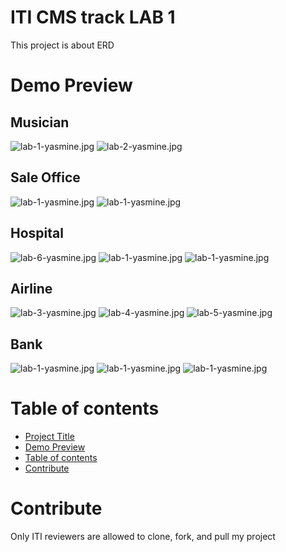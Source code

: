# ITI CMS track LAB 1
This project is about ERD
# Demo Preview
## Musician
![lab-1-yasmine.jpg](./images/ERD1.png)
![lab-2-yasmine.jpg](./images/ERD2.jpg)
## Sale Office
![lab-1-yasmine.jpg](./images/ERD10.jpg)
![lab-1-yasmine.jpg](./images/ERD11.jpg)
## Hospital
![lab-6-yasmine.jpg](./images/ERD6.jpg)
![lab-1-yasmine.jpg](./images/ERD7.jpg)
![lab-1-yasmine.jpg](./images/ERD-7.7.jpg)
## Airline
![lab-3-yasmine.jpg](./images/ERD3.jpg)
![lab-4-yasmine.jpg](./images/ERD4.jpg)
![lab-5-yasmine.jpg](./images/ERD5.jpg)
## Bank
![lab-1-yasmine.jpg](./images/ERD8.jpg)
![lab-1-yasmine.jpg](./images/ERD9.jpg)
![lab-1-yasmine.jpg](./images/ERD12.jpg)





# Table of contents
- [Project Title](#iti-cms-track-lab-1)
- [Demo Preview](#demo-preview)
- [Table of contents](#table-of-contents)
- [Contribute](#contribute)
# Contribute
Only ITI reviewers are allowed to clone, fork, and pull my project